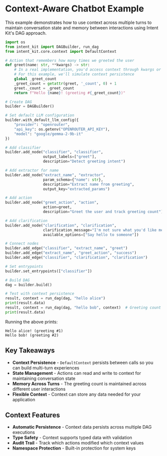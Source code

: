 # Context-Aware Chatbot Example

This example demonstrates how to use context across multiple turns to maintain conversation state and memory between interactions using Intent Kit's DAG approach.

```python
import os
from intent_kit import DAGBuilder, run_dag
from intent_kit.core.context import DefaultContext

# Action that remembers how many times we greeted the user
def greet(name: str, **kwargs) -> str:
    # In a real implementation, you'd access context through kwargs or a global context
    # For this example, we'll simulate context persistence
    global _greet_count
    _greet_count = getattr(greet, '_count', 0) + 1
    greet._count = _greet_count
    return f"Hello {name}! (greeting #{_greet_count})"

# Create DAG
builder = DAGBuilder()

# Set default LLM configuration
builder.with_default_llm_config({
    "provider": "openrouter",
    "api_key": os.getenv("OPENROUTER_API_KEY"),
    "model": "google/gemma-2-9b-it"
})

# Add classifier
builder.add_node("classifier", "classifier",
                 output_labels=["greet"],
                 description="Detect greeting intent")

# Add extractor for name
builder.add_node("extract_name", "extractor",
                 param_schema={"name": str},
                 description="Extract name from greeting",
                 output_key="extracted_params")

# Add action
builder.add_node("greet_action", "action",
                 action=greet,
                 description="Greet the user and track greeting count")

# Add clarification
builder.add_node("clarification", "clarification",
                 clarification_message="I'm not sure what you'd like me to do. Try saying hello!",
                 available_options=["Say hello to someone"])

# Connect nodes
builder.add_edge("classifier", "extract_name", "greet")
builder.add_edge("extract_name", "greet_action", "success")
builder.add_edge("classifier", "clarification", "clarification")

# Set entrypoints
builder.set_entrypoints(["classifier"])

# Build DAG
dag = builder.build()

# Test with context persistence
result, context = run_dag(dag, "hello alice")
print(result.data)
result, context = run_dag(dag, "hello bob", context)  # Greeting count increments
print(result.data)
```

Running the above prints:

```
Hello alice! (greeting #1)
Hello bob! (greeting #2)
```

## Key Takeaways

* **Context Persistence** - `DefaultContext` persists between calls so you can build multi-turn experiences
* **State Management** - Actions can read and write to context for maintaining conversation state
* **Memory Across Turns** - The greeting count is maintained across different user interactions
* **Flexible Context** - Context can store any data needed for your application

## Context Features

- **Automatic Persistence** - Context data persists across multiple DAG executions
- **Type Safety** - Context supports typed data with validation
- **Audit Trail** - Track which actions modified which context values
- **Namespace Protection** - Built-in protection for system keys

